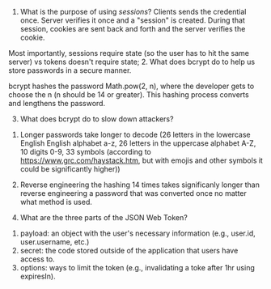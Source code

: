 <!-- Answers to the Short Answer Essay Questions go here -->

1. What is the purpose of using _sessions_?
Clients sends the credential once. Server verifies it once and a "session" is created. During that session, cookies are sent back and forth and the server verifies the cookie.

Most importantly, sessions require state (so the user has to hit the same server) vs tokens doesn't require state; 
2. What does bcrypt do to help us store passwords in a secure manner. 

bcrypt hashes the password Math.pow(2, n), where the developer gets to choose the n (n should be 14 or greater). This hashing process converts and lengthens the password.

3. What does bcrypt do to slow down attackers?

1) Longer passwords take longer to decode (26 letters in the lowercase English English alphabet a-z, 26 letters in the uppercase alphabet A-Z, 10 digits 0-9, 33 symbols (according to https://www.grc.com/haystack.htm, but with emojis and other symbols it could be significantly higher))

2) Reverse engineering the hashing 14 times takes significanly longer than reverse engineering a password that was converted once no matter what method is used.

4. What are the three parts of the JSON Web Token?
1)  payload: an object with the user's necessary information (e.g., user.id, user.username, etc.)
2)  secret: the code stored outside of the application that users have access to.
3)  options: ways to limit the token (e.g., invalidating a toke after 1hr using expiresIn).
